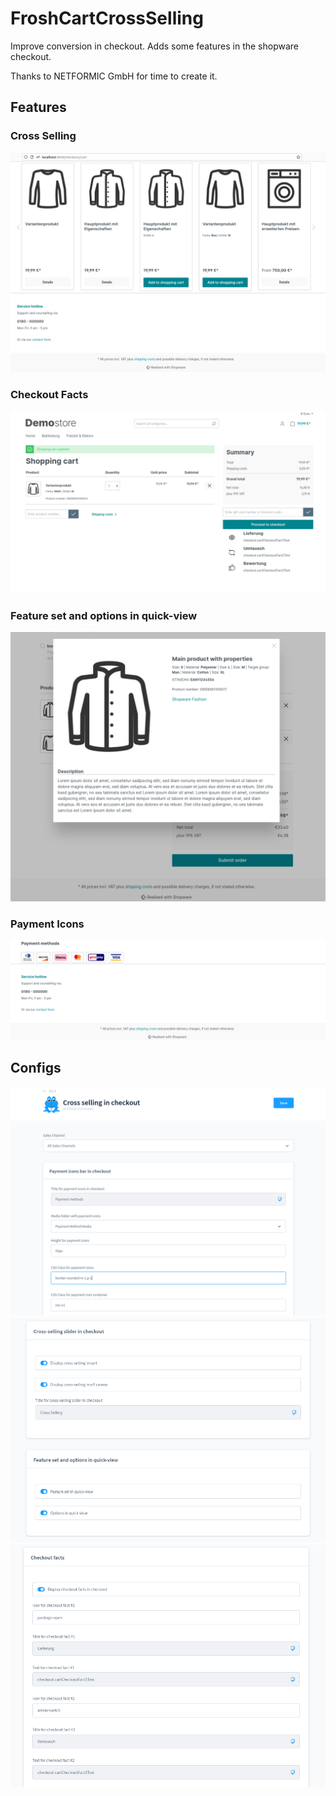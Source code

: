 # FroshCartCrossSelling

Improve conversion in checkout. Adds some features in the shopware checkout.

Thanks to NETFORMIC GmbH for time to create it.

## Features
### Cross Selling
![Cross Selling](screnshots/cross_selling.png "Cross Selling")
### Checkout Facts
![Checkout Facts](screnshots/facts.png "Checkout Facts")
### Feature set and options in quick-view
![Quick-view](screnshots/quickview.png "Quick-view")
### Payment Icons
![Payment Icons](screnshots/payment.png "Payment Icons")

## Configs
![Config #1](screnshots/config1.png)
![Config #2](screnshots/config3.png)
![Config #3](screnshots/config2.png)
